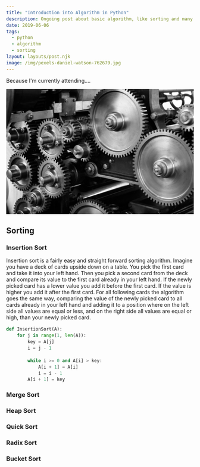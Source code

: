 ```yaml
---
title: "Introduction into Algorithm in Python"
description: Ongoing post about basic algorithm, like sorting and many more, in python.
date: 2019-06-06
tags:
  - python
  - algorithm
  - sorting
layout: layouts/post.njk
image: /img/pexels-daniel-watson-762679.jpg
---
```


Because I'm currently attending....

![Hero Image: Gearbox, Foto von Pixabay von Pexels](/img/pexels-pixabay-159298.jpg)

## Sorting

### Insertion Sort

Insertion sort is a fairly easy and straight forward sorting algorithm. Imagine you have a deck of cards upside down on a table. You pick the first card and take it into your left hand. Then you pick a second card from the deck and compare its value to the first card already in your left hand. If the newly picked card has a lower value you add it before the first card. If the value is higher you add it after the first card. For all following cards the algorithm goes the same way, comparing the value of the newly picked card to all cards already in your left hand and adding it to a position where on the left side all values are equal or less, and on the right side all values are equal or high, than your newly picked card.

```python
def InsertionSort(A):
    for j in range(1, len(A)):
        key = A[j]
        i = j - 1

        while i >= 0 and A[i] > key:
            A[i + 1] = A[i]
            i = i - 1
        A[i + 1] = key
```

### Merge Sort

### Heap Sort

### Quick Sort

### Radix Sort

### Bucket Sort

